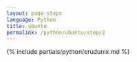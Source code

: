 ```yaml
---
layout: page-steps
language: Python
title: ubuntu
permalink: /python/ubuntu/step/2
---
```


{% include partials/python/crudunix.md %}
